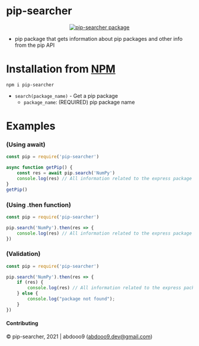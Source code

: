 # pip-searcher

<center>
	<a href="https://nodei.co/npm/pip-searcher/">
		<img alt="pip-searcher package" src="https://nodei.co/npm/pip-searcher.png">
	</a>
</center>

* pip package that gets information about pip packages and other info from the pip API

# Installation from [NPM](https://www.npmjs.com/package/pip-searcher)

```
npm i pip-searcher
```
- `search(package_name)` - Get a pip package
    - `package_name`: (REQUIRED) pip package name

# Examples
### (Using await)
```js
const pip = require('pip-searcher')

async function getPip() {
    const res = await pip.search('NumPy')
    console.log(res) // All information related to the express package
}
getPip()
``` 

### (Using .then function)

```js
const pip = require('pip-searcher')

pip.search('NumPy').then(res => {
    console.log(res) // All information related to the express package
})
```

### (Validation)

```js
const pip = require('pip-searcher')

pip.search('NumPy').then(res => {
    if (res) {
        console.log(res) // All information related to the express package
    } else {
        console.log("package not found");
    }
})
```
#### Contributing
© pip-searcher, 2021 | abdooo9 (abdooo9.dev@gmail.com)
